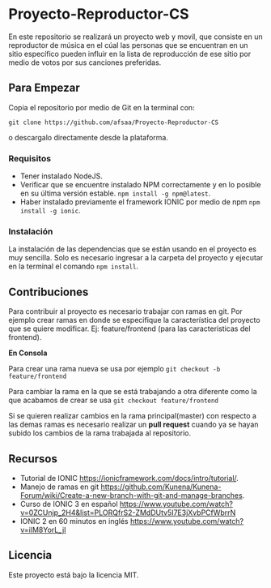 # Proyecto-Reproductor-CS
En este repositorio se realizará un proyecto web y movil, que consiste en un reproductor de música en el cúal las personas que se encuentran en un sitio específico pueden influir en la lista de reproducción de ese sitio por medio de votos por sus canciones preferidas.

## Para Empezar

Copia el repositorio por medio de Git en la terminal con:
```
git clone https://github.com/afsaa/Proyecto-Reproductor-CS
```
o descargalo directamente desde la plataforma.

### Requisitos

* Tener instalado NodeJS.
* Verificar que se encuentre instalado NPM correctamente y en lo posible en su última versión estable. ```npm install -g npm@latest```.
* Haber instalado previamente el framework IONIC por medio de npm ```npm install -g ionic```.

### Instalación

La instalación de las dependencias que se están usando en el proyecto es muy sencilla. Solo es necesario ingresar a la carpeta del proyecto y ejecutar en la terminal el comando ```npm install```.

## Contribuciones

Para contribuir al proyecto es necesario trabajar con ramas en git. Por ejemplo crear ramas en donde se especifique la característica del proyecto que se quiere modificar. Ej: feature/frontend (para las caracteristicas del frontend).

**En Consola**

Para crear una rama nueva se usa por ejemplo ```git checkout -b feature/frontend```

Para cambiar la rama en la que se está trabajando a otra diferente como la que acabamos de crear se usa ```git checkout feature/frontend```

Si se quieren realizar cambios en la rama principal(master) con respecto a las demas ramas es necesario realizar un **pull request** cuando ya se hayan subido los cambios de la rama trabajada al repositorio.

## Recursos

* Tutorial de IONIC https://ionicframework.com/docs/intro/tutorial/.
* Manejo de ramas en git https://github.com/Kunena/Kunena-Forum/wiki/Create-a-new-branch-with-git-and-manage-branches.
* Curso de IONIC 3 en español https://www.youtube.com/watch?v=0ZCUnjp_2H4&list=PLORQfrS2-ZMdDUtv5I7E3jXvbPCfWbrrN
* IONIC 2 en 60 minutos en inglés https://www.youtube.com/watch?v=ilM8YorL_jI

## Licencia

Este proyecto está bajo la licencia MIT.
